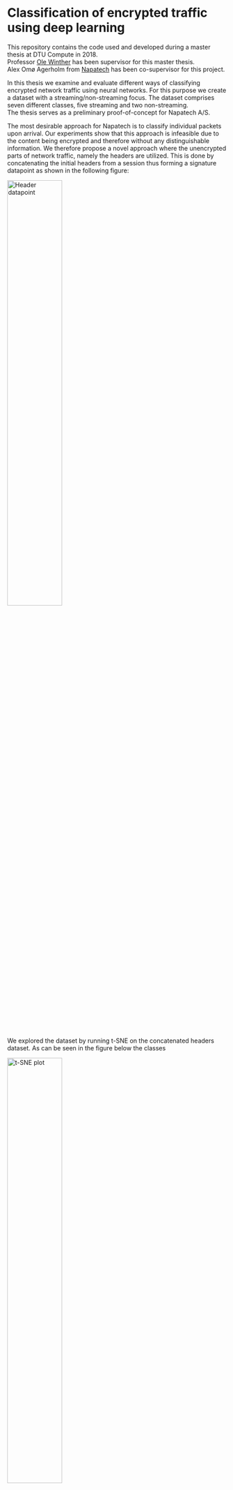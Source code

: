 # Classification of encrypted traffic using deep learning
This repository contains the code used and developed during a master thesis at DTU Compute in 2018.  
Professor [Ole Winther](http://cogsys.imm.dtu.dk/staff/winther/) has been supervisor for this master thesis.  
Alex Omø Agerholm from [Napatech](https://www.napatech.com/) has been co-supervisor for this project.

In this thesis we examine and evaluate different ways of classifying encrypted network traffic using neural networks. For this purpose we create a dataset with a streaming/non-streaming focus. The dataset comprises seven different classes, five streaming and two non-streaming.  
The thesis serves as a preliminary proof-of-concept for Napatech A/S. 

The most desirable approach for Napatech is to classify individual packets upon arrival. Our experiments show that this approach is infeasible due to the content being encrypted and therefore without any distinguishable information. We therefore propose a novel approach where the unencrypted parts of network traffic, namely the headers are utilized. This is done by concatenating the initial headers from a session thus forming a signature datapoint as shown in the following figure: 

<img src="https://saliklp.github.io/plots/Header-datapoint.png" alt="Header datapoint" width="50%">

We explored the dataset by running t-SNE on the concatenated headers dataset. As can be seen in the figure below the classes  

<img src="https://saliklp.github.io/plots/t-SNE_16headers_all_merged_perplexity30.png" alt="t-SNE plot" width="50%">

In experiments using the header-based approach we achieve very promising results, showing that a simple neural network with a single hidden layer of less than 50 units, can predict the individual classes with an accuracy of 96.4\% and an AUC of 0.99 to 1.00 for the individual classes, as shown in the following figures.

<img src="https://saliklp.github.io/plots/trainAllMerged_acc964.png" alt="Confusion matrix of all 7 classes" width="40%"> <img src="https://saliklp.github.io/plots/trainAll_testAll_acc09990_merged_stream_nostream.png" alt="Confusion matrix of streaming vs non streaming" width="40%">
<img src="https://saliklp.github.io/plots/ROC_16header_12unit_all_.png" alt="ROC Plot" width="50%">

The thesis hereby provides a solution to network traffic classification using the unencrypted headers.
